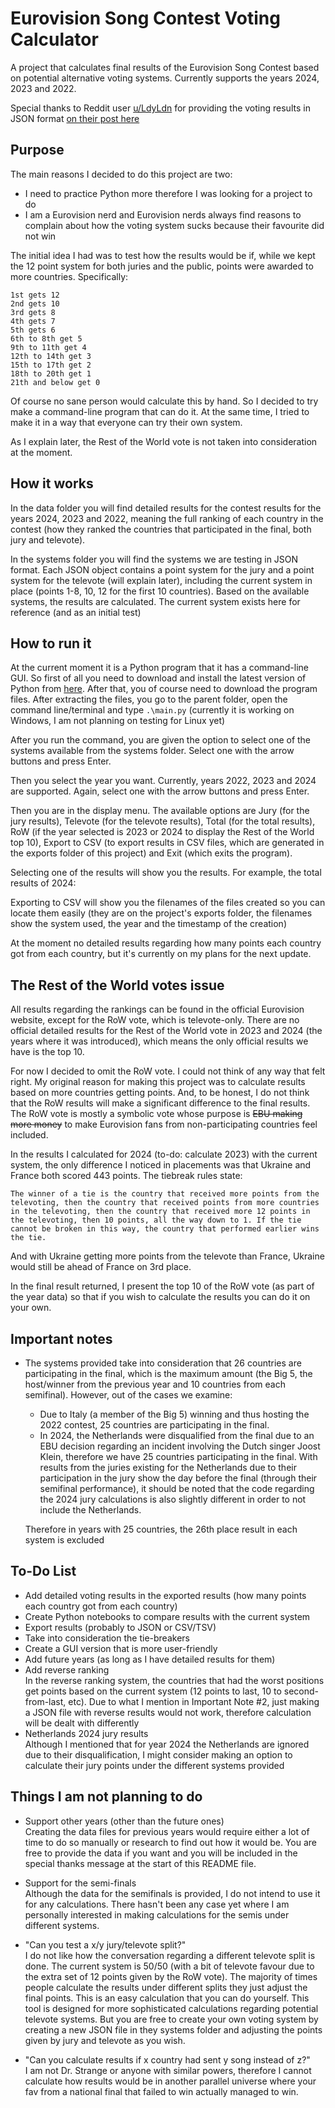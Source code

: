# Eurovision Song Contest Voting Calculator

A project that calculates final results of the Eurovision Song Contest based on potential alternative voting systems. Currently supports the years 2024, 2023 and 2022.

Special thanks to Reddit user [u/LdyLdn](https://www.reddit.com/user/LdyLdn/) for providing the voting results in JSON format [on their post here](https://www.reddit.com/r/eurovision/comments/1dcth40/i_created_a_eurovision_results_breakdown_website/)

## Purpose  

The main reasons I decided to do this project are two:

* I need to practice Python more therefore I was looking for a project to do
* I am a Eurovision nerd and Eurovision nerds always find reasons to complain about how the voting system sucks because their favourite did not win

The initial idea I had was to test how the results would be if, while we kept the 12 point system for both juries and the public, points were awarded to more countries. Specifically:

```text
1st gets 12
2nd gets 10
3rd gets 8
4th gets 7
5th gets 6
6th to 8th get 5
9th to 11th get 4
12th to 14th get 3
15th to 17th get 2
18th to 20th get 1
21th and below get 0
```

Of course no sane person would calculate this by hand. So I decided to try make a command-line program that can do it. At the same time, I tried to make it in a way that everyone can try their own system.

As I explain later, the Rest of the World vote is not taken into consideration at the moment.

## How it works

In the data folder you will find detailed results for the contest results for the years 2024, 2023 and 2022, meaning the full ranking of each country in the contest (how they ranked the countries that participated in the final, both jury and televote).

In the systems folder you will find the systems we are testing in JSON format. Each JSON object contains a point system for the jury and a point system for the televote (will explain later), including the current system in place (points 1-8, 10, 12 for the first 10 countries). Based on the available systems, the results are calculated. The current system exists here for reference (and as an initial test)

## How to run it

At the current moment it is a Python program that it has a command-line GUI. So first of all you need to download and install the latest version of Python from [here](https://www.python.org/downloads/). After that, you of course need to download the program files. After extracting the files, you go to the parent folder, open the command line/terminal and type ```.\main.py```  (currently it is working on Windows, I am not planning on testing for Linux yet)

After you run the command, you are given the option to select one of the systems available from the systems folder. Select one with the arrow buttons and press Enter.

Then you select the year you want. Currently, years 2022, 2023 and 2024 are supported. Again, select one with the arrow buttons and press Enter.

Then you are in the display menu. The available options are Jury (for the jury results), Televote (for the televote results), Total (for the total results), RoW (if the year selected is 2023 or 2024 to display the Rest of the World top 10), Export to CSV (to export results in CSV files, which are generated in the exports folder of this project) and Exit (which exits the program).

Selecting one of the results will show you the results. For example, the total results of 2024:

Exporting to CSV will show you the filenames of the files created so you can locate them easily (they are on the project's exports folder, the filenames show the system used, the year and the timestamp of the creation)

At the moment no detailed results regarding how many points each country got from each country, but it's currently on my plans for the next update.

## The Rest of the World votes issue

All results regarding the rankings can be found in the official Eurovision website, except for the RoW vote, which is televote-only. There are no official detailed results for the Rest of the World vote in 2023 and 2024 (the years where it was introduced), which means the only official results we have is the top 10.

For now I decided to omit the RoW vote. I could not think of any way that felt right. My original reason for making this project was to calculate results based on more countries getting points. And, to be honest, I do not think that the RoW results will make a significant difference to the final results. The RoW vote is mostly a symbolic vote whose purpose is ~~EBU making more money~~ to make Eurovision fans from non-participating countries feel included.

In the results I calculated for 2024 (to-do: calculate 2023) with the current system, the only difference I noticed in placements was that Ukraine and France both scored 443 points. The tiebreak rules state:

```text
The winner of a tie is the country that received more points from the televoting, then the country that received points from more countries in the televoting, then the country that received more 12 points in the televoting, then 10 points, all the way down to 1. If the tie cannot be broken in this way, the country that performed earlier wins the tie. 
```

And with Ukraine getting more points from the televote than France, Ukraine would still be ahead of France on 3rd place.

In the final result returned, I present the top 10 of the RoW vote (as part of the year data) so that if you wish to calculate the results you can do it on your own.

## Important notes

* The systems provided take into consideration that 26 countries are participating in the final, which is the maximum amount (the Big 5, the host/winner from the previous year and 10 countries from each semifinal). However, out of the cases we examine:

  * Due to Italy (a member of the Big 5) winning and thus hosting the 2022 contest, 25 countries are participating in the final.
  * In 2024, the Netherlands were disqualified from the final due to an EBU decision regarding an incident involving the Dutch singer Joost Klein, therefore we have 25 countries participating in the final. With results from the juries existing for the Netherlands due to their participation in the jury show the day before the final (through their semifinal performance), it should be noted that the code regarding the 2024 jury calculations is also slightly different in order to not include the Netherlands.  

  Therefore in years with 25 countries, the 26th place result in each system is excluded

## To-Do List

* Add detailed voting results in the exported results (how many points each country got from each country)
* Create Python notebooks to compare results with the current system
* Export results (probably to JSON or CSV/TSV)
* Take into consideration the tie-breakers
* Create a GUI version that is more user-friendly
* Add future years (as long as I have detailed results for them)
* Add reverse ranking  
In the reverse ranking system, the countries that had the worst positions get points based on the current system (12 points to last, 10 to second-from-last, etc). Due to what I mention in Important Note #2, just making a JSON file with reverse results would not work, therefore calculation will be dealt with differently
* Netherlands 2024 jury results  
Although I mentioned that for year 2024 the Netherlands are ignored due to their disqualification, I might consider making an option to calculate their jury points under the different systems provided

## Things I am not planning to do

* Support other years (other than the future ones)  
Creating the data files for previous years would require either a lot of time to do so manually or research to find out how it would be. You are free to provide the data if you want and you will be included in the special thanks message at the start of this README file.

* Support for the semi-finals  
Although the data for the semifinals is provided, I do not intend to use it for any calculations. There hasn't been any case yet where I am personally interested in making calculations for the semis under different systems.

* "Can you test a x/y jury/televote split?"  
I do not like how the conversation regarding a different televote split is done. The current system is 50/50 (with a bit of televote favour due to the extra set of 12 points given by the RoW vote). The majority of times people calculate the results under different splits they just adjust the final points. This is an easy calculation that you can do yourself. This tool is designed for more sophisticated calculations regarding potential televote systems. But you are free to create your own voting system by creating a new JSON file in they systems folder and adjusting the points given by jury and televote as you wish.

* "Can you calculate results if x country had sent y song instead of z?"  
I am not Dr. Strange or anyone with similar powers, therefore I cannot calculate how results would be in another parallel universe where your fav from a national final that failed to win actually managed to win.
